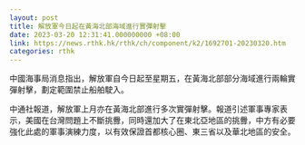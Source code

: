 ```yaml
---
layout: post
title: 解放軍今日起在黃海北部海域進行實彈射擊
date: 2023-03-20 12:31:41.000000000 +08:00
link: https://news.rthk.hk/rthk/ch/component/k2/1692701-20230320.htm
categories: rthk
---
```


中國海事局消息指出，解放軍自今日起至星期五，在黃海北部部分海域進行兩輪實彈射擊，劃定範圍禁止船舶駛入。

中通社報道，解放軍上月亦在黃海北部進行多次實彈射擊。報道引述軍事專家表示，美國在台灣問題上不斷挑釁，同時還加大了在東北亞地區的挑釁，中方有必要強化此處的軍事演練力度，以有效保證首都核心圈、東三省以及華北地區的安全。

